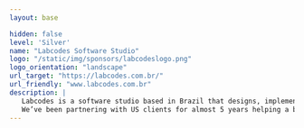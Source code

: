 ```yaml
---
layout: base

hidden: false
level: 'Silver'
name: "Labcodes Software Studio"
logo: "/static/img/sponsors/labcodeslogo.png"
logo_orientation: "landscape"
url_target: "https://labcodes.com.br/"
url_friendly: "www.labcodes.com.br"
description: |
   Labcodes is a software studio based in Brazil that designs, implements, and scales digital products. We deliver great experiences and build web applications that fit customers’ needs using Python, Django, and React. Our projects are centered in creating unique solutions that brings value to its users, and therefore to our clients.
   We’ve been partnering with US clients for almost 5 years helping a big variety of companies, from 1-person startups and YC startups to well established companies. Our team is talented and recognized worldwide, giving talks and mentoring people.
---
```


